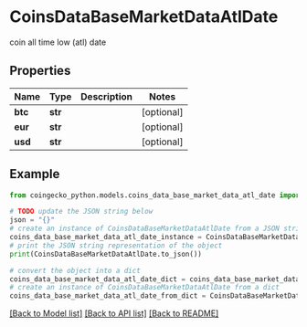 # CoinsDataBaseMarketDataAtlDate

coin all time low (atl) date

## Properties

Name | Type | Description | Notes
------------ | ------------- | ------------- | -------------
**btc** | **str** |  | [optional] 
**eur** | **str** |  | [optional] 
**usd** | **str** |  | [optional] 

## Example

```python
from coingecko_python.models.coins_data_base_market_data_atl_date import CoinsDataBaseMarketDataAtlDate

# TODO update the JSON string below
json = "{}"
# create an instance of CoinsDataBaseMarketDataAtlDate from a JSON string
coins_data_base_market_data_atl_date_instance = CoinsDataBaseMarketDataAtlDate.from_json(json)
# print the JSON string representation of the object
print(CoinsDataBaseMarketDataAtlDate.to_json())

# convert the object into a dict
coins_data_base_market_data_atl_date_dict = coins_data_base_market_data_atl_date_instance.to_dict()
# create an instance of CoinsDataBaseMarketDataAtlDate from a dict
coins_data_base_market_data_atl_date_from_dict = CoinsDataBaseMarketDataAtlDate.from_dict(coins_data_base_market_data_atl_date_dict)
```
[[Back to Model list]](../README.md#documentation-for-models) [[Back to API list]](../README.md#documentation-for-api-endpoints) [[Back to README]](../README.md)


